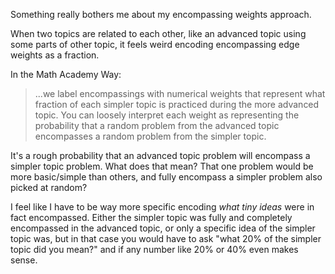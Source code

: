 Something really bothers me about my encompassing weights approach.

When two topics are related to each other, like an advanced topic using some parts of other topic, it feels weird encoding encompassing edge weights as a fraction.

In the Math Academy Way:
>...we label encompassings with numerical weights that represent what fraction of each simpler topic is practiced during the more advanced topic. You can loosely interpret each weight as representing the probability that a random problem from the advanced topic encompasses a random problem from the simpler topic.

It's a rough probability that an advanced topic problem will encompass a simpler topic problem. What does that mean? That one problem would be more basic/simple than others, and fully encompass a simpler problem also picked at random?


I feel like I have to be way more specific encoding *what tiny ideas* were in fact encompassed. Either the simpler topic was fully and completely encompassed in the advanced topic, or only a specific idea of the simpler topic was, but in that case you would have to ask "what 20% of the simpler topic did you mean?" and if any number like 20% or 40% even makes sense.

